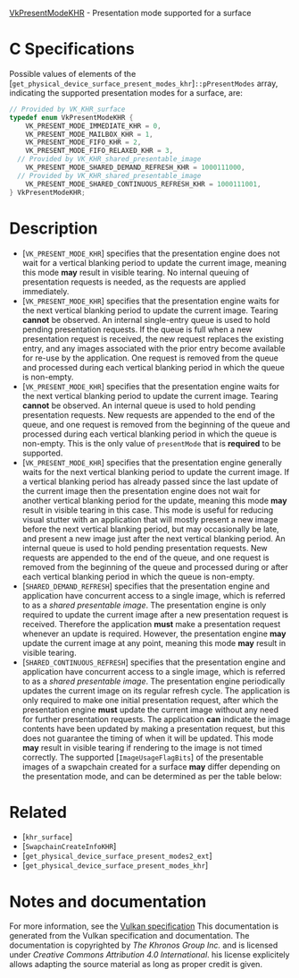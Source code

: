 [VkPresentModeKHR](https://www.khronos.org/registry/vulkan/specs/1.3-extensions/man/html/VkPresentModeKHR.html) - Presentation mode supported for a surface

# C Specifications
Possible values of elements of the
[`get_physical_device_surface_present_modes_khr`]`::pPresentModes` array,
indicating the supported presentation modes for a surface, are:
```c
// Provided by VK_KHR_surface
typedef enum VkPresentModeKHR {
    VK_PRESENT_MODE_IMMEDIATE_KHR = 0,
    VK_PRESENT_MODE_MAILBOX_KHR = 1,
    VK_PRESENT_MODE_FIFO_KHR = 2,
    VK_PRESENT_MODE_FIFO_RELAXED_KHR = 3,
  // Provided by VK_KHR_shared_presentable_image
    VK_PRESENT_MODE_SHARED_DEMAND_REFRESH_KHR = 1000111000,
  // Provided by VK_KHR_shared_presentable_image
    VK_PRESENT_MODE_SHARED_CONTINUOUS_REFRESH_KHR = 1000111001,
} VkPresentModeKHR;
```

# Description
- [`VK_PRESENT_MODE_KHR`] specifies that the presentation engine does not wait for a vertical blanking period to update the current image, meaning this mode  **may**  result in visible tearing. No internal queuing of presentation requests is needed, as the requests are applied immediately.
- [`VK_PRESENT_MODE_KHR`] specifies that the presentation engine waits for the next vertical blanking period to update the current image. Tearing  **cannot**  be observed. An internal single-entry queue is used to hold pending presentation requests. If the queue is full when a new presentation request is received, the new request replaces the existing entry, and any images associated with the prior entry become available for re-use by the application. One request is removed from the queue and processed during each vertical blanking period in which the queue is non-empty.
- [`VK_PRESENT_MODE_KHR`] specifies that the presentation engine waits for the next vertical blanking period to update the current image. Tearing  **cannot**  be observed. An internal queue is used to hold pending presentation requests. New requests are appended to the end of the queue, and one request is removed from the beginning of the queue and processed during each vertical blanking period in which the queue is non-empty. This is the only value of `presentMode` that is  **required**  to be supported.
- [`VK_PRESENT_MODE_KHR`] specifies that the presentation engine generally waits for the next vertical blanking period to update the current image. If a vertical blanking period has already passed since the last update of the current image then the presentation engine does not wait for another vertical blanking period for the update, meaning this mode  **may**  result in visible tearing in this case. This mode is useful for reducing visual stutter with an application that will mostly present a new image before the next vertical blanking period, but may occasionally be late, and present a new image just after the next vertical blanking period. An internal queue is used to hold pending presentation requests. New requests are appended to the end of the queue, and one request is removed from the beginning of the queue and processed during or after each vertical blanking period in which the queue is non-empty.
- [`SHARED_DEMAND_REFRESH`] specifies that the presentation engine and application have concurrent access to a single image, which is referred to as a *shared presentable image*. The presentation engine is only required to update the current image after a new presentation request is received. Therefore the application  **must**  make a presentation request whenever an update is required. However, the presentation engine  **may**  update the current image at any point, meaning this mode  **may**  result in visible tearing.
- [`SHARED_CONTINUOUS_REFRESH`] specifies that the presentation engine and application have concurrent access to a single image, which is referred to as a *shared presentable image*. The presentation engine periodically updates the current image on its regular refresh cycle. The application is only required to make one initial presentation request, after which the presentation engine  **must**  update the current image without any need for further presentation requests. The application  **can**  indicate the image contents have been updated by making a presentation request, but this does not guarantee the timing of when it will be updated. This mode  **may**  result in visible tearing if rendering to the image is not timed correctly.
The supported [`ImageUsageFlagBits`] of the presentable images of a
swapchain created for a surface  **may**  differ depending on the presentation
mode, and can be determined as per the table below:

# Related
- [`khr_surface`]
- [`SwapchainCreateInfoKHR`]
- [`get_physical_device_surface_present_modes2_ext`]
- [`get_physical_device_surface_present_modes_khr`]

# Notes and documentation
For more information, see the [Vulkan specification](https://www.khronos.org/registry/vulkan/specs/1.3-extensions/html/vkspec.html)
This documentation is generated from the Vulkan specification and documentation.
The documentation is copyrighted by *The Khronos Group Inc.* and is licensed under *Creative Commons Attribution 4.0 International*.
his license explicitely allows adapting the source material as long as proper credit is given.
        